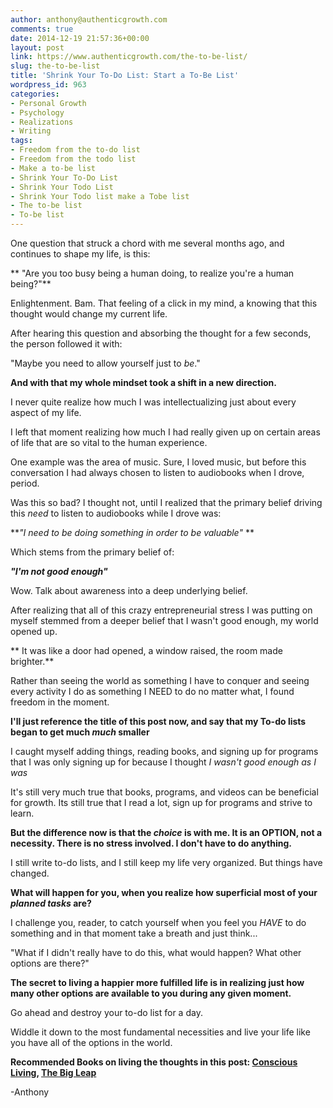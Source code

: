 ```yaml
---
author: anthony@authenticgrowth.com
comments: true
date: 2014-12-19 21:57:36+00:00
layout: post
link: https://www.authenticgrowth.com/the-to-be-list/
slug: the-to-be-list
title: 'Shrink Your To-Do List: Start a To-Be List'
wordpress_id: 963
categories:
- Personal Growth
- Psychology
- Realizations
- Writing
tags:
- Freedom from the to-do list
- Freedom from the todo list
- Make a to-be list
- Shrink Your To-Do List
- Shrink Your Todo List
- Shrink Your Todo list make a Tobe list
- The to-be list
- To-be list
---
```


One question that struck a chord with me several months ago, and continues to shape my life, is this:

** "Are you too busy being a human doing, to realize you're a human being?"**

Enlightenment. Bam. That feeling of a click in my mind, a knowing that this thought would change my current life.

After hearing this question and absorbing the thought for a few seconds, the person followed it with:

"Maybe you need to allow yourself just to _be_."

**And with that my whole mindset took a shift in a new direction.**

I never quite realize how much I was intellectualizing just about every aspect of my life.

I left that moment realizing how much I had really given up on certain areas of life that are so vital to the human experience.

One example was the area of music. Sure, I loved music, but before this conversation I had always chosen to listen to audiobooks when I drove, period.

Was this so bad? I thought not, until I realized that the primary belief driving this _need_ to listen to audiobooks while I drove was:

**_"I need to be doing something in order to be valuable"_ **

Which stems from the primary belief of:

**_"I'm not good enough"_**

Wow. Talk about awareness into a deep underlying belief.

After realizing that all of this crazy entrepreneurial stress I was putting on myself stemmed from a deeper belief that I wasn't good enough, my world opened up.

** It was like a door had opened, a window raised, the room made brighter.**

Rather than seeing the world as something I have to conquer and seeing every activity I do as something I NEED to do no matter what, I found freedom in the moment.

**I'll just reference the title of this post now, and say that my To-do lists began to get much _much_ smaller**

I caught myself adding things, reading books, and signing up for programs that I was only signing up for because I thought _I wasn't good enough as I was_

It's still very much true that books, programs, and videos can be beneficial for growth. Its still true that I read a lot, sign up for programs and strive to learn.

**But the difference now is that the _choice_ is with me. It is an OPTION, not a necessity. There is no stress involved. I don't have to do anything.**

I still write to-do lists, and I still keep my life very organized. But things have changed.

**What will happen for you, when you realize how superficial most of your _planned tasks_ are?**

I challenge you, reader, to catch yourself when you feel you _HAVE_ to do something and in that moment take a breath and just think...

"What if I didn't really have to do this, what would happen? What other options are there?"

**The secret to living a happier more fulfilled life is in realizing just how many other options are available to you during any given moment.**

Go ahead and destroy your to-do list for a day.

Widdle it down to the most fundamental necessities and live your life like you have all of the options in the world.

**Recommended Books on living the thoughts in this post: [Conscious Living](http://amzn.to/13mcM1i), [The Big Leap](http://amzn.to/1x5RMto)**

-Anthony
